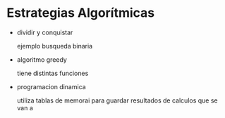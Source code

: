 # Estrategias Algorítmicas

*   dividir y conquistar

    ejemplo busqueda binaria

*   algoritmo greedy

    tiene distintas funciones

*   programacion dinamica

     utiliza tablas de memorai para guardar resultados de calculos que se van a 


